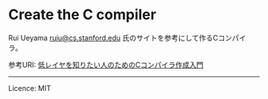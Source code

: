 # Create the C compiler

Rui Ueyama [ruiu@cs.stanford.edu](mailto:ruiu@cs.stanford.edu) 氏のサイトを参考にして作るCコンパイラ。

参考URI: [低レイヤを知りたい人のためのCコンパイラ作成入門](https://www.sigbus.info/compilerbook)

---

Licence: MIT
